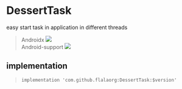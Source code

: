 # DessertTask
easy start task in application in different threads

>Androidx [![](https://jitpack.io/v/flalaorg/DessertTask.svg)](https://jitpack.io/#flalaorg/DessertTask) <br/>
>Android-support [![](https://jitpack.io/v/flalaorg/DessertTask-Android.svg)](https://jitpack.io/#flalaorg/DessertTask-Android)

## implementation
> `implementation 'com.github.flalaorg:DessertTask:$version'`
